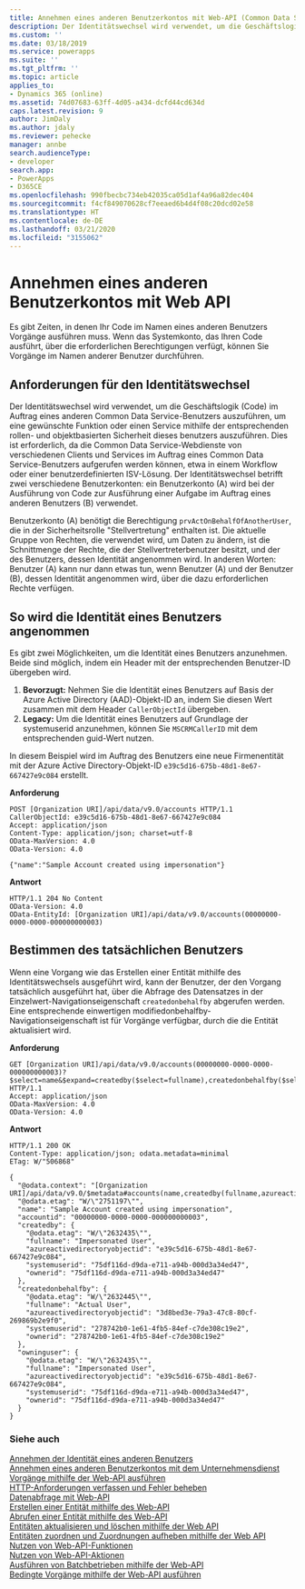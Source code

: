 ```yaml
---
title: Annehmen eines anderen Benutzerkontos mit Web-API (Common Data Service) | Microsoft-Dokumentation
description: Der Identitätswechsel wird verwendet, um die Geschäftslogik (Code) im Auftrag eines anderen Common Data Service-Benutzers auszuführen, um eine gewünschte Funktion oder einen Service mithilfe der entsprechenden rollen- und objektbasierten Sicherheit dieses benutzers auszuführen. Lesen Sie, wie Sie eine andere Benutzeridentität in Common Data Service mit Hilfe der Web-API annehmen können
ms.custom: ''
ms.date: 03/18/2019
ms.service: powerapps
ms.suite: ''
ms.tgt_pltfrm: ''
ms.topic: article
applies_to:
- Dynamics 365 (online)
ms.assetid: 74d07683-63ff-4d05-a434-dcfd44cd634d
caps.latest.revision: 9
author: JimDaly
ms.author: jdaly
ms.reviewer: pehecke
manager: annbe
search.audienceType:
- developer
search.app:
- PowerApps
- D365CE
ms.openlocfilehash: 990fbecbc734eb42035ca05d1af4a96a82dec404
ms.sourcegitcommit: f4cf849070628cf7eeaed6b4d4f08c20dcd02e58
ms.translationtype: HT
ms.contentlocale: de-DE
ms.lasthandoff: 03/21/2020
ms.locfileid: "3155062"
---
```

<!-- TOD0: The higher level topic [Impersonate another user](../impersonate-another-user.md) should include all generic concepts.
This topic should only cover the Web API specific details -->


# <a name="impersonate-another-user-using-the-web-api"></a>Annehmen eines anderen Benutzerkontos mit Web API

Es gibt Zeiten, in denen Ihr Code im Namen eines anderen Benutzers Vorgänge ausführen muss. Wenn das Systemkonto, das Ihren Code ausführt, über die erforderlichen Berechtigungen verfügt, können Sie Vorgänge im Namen anderer Benutzer durchführen.  
  
<a name="bkmk_Requirementsforimpersonation"></a>

## <a name="requirements-for-impersonation"></a>Anforderungen für den Identitätswechsel

Der Identitätswechsel wird verwendet, um die Geschäftslogik (Code) im Auftrag eines anderen Common Data Service-Benutzers auszuführen, um eine gewünschte Funktion oder einen Service mithilfe der entsprechenden rollen- und objektbasierten Sicherheit dieses benutzers auszuführen. Dies ist erforderlich, da die Common Data Service-Webdienste von verschiedenen Clients und Services im Auftrag eines Common Data Service-Benutzers aufgerufen werden können, etwa in einem Workflow oder einer benutzerdefinierten ISV-Lösung. Der Identitätswechsel betrifft zwei verschiedene Benutzerkonten: ein Benutzerkonto (A) wird bei der Ausführung von Code zur Ausführung einer Aufgabe im Auftrag eines anderen Benutzers (B) verwendet.  
  
Benutzerkonto (A) benötigt die Berechtigung `prvActOnBehalfOfAnotherUser`, die in der Sicherheitsrolle "Stellvertretung" enthalten ist. Die aktuelle Gruppe von Rechten, die verwendet wird, um Daten zu ändern, ist die Schnittmenge der Rechte, die der Stellvertreterbenutzer besitzt, und der des Benutzers, dessen Identität angenommen wird. In anderen Worten: Benutzer (A) kann nur dann etwas tun, wenn Benutzer (A) und der Benutzer (B), dessen Identität angenommen wird, über die dazu erforderlichen Rechte verfügen.  
  
<a name="bkmk_Howtoimpersonateauser"></a>

## <a name="how-to-impersonate-a-user"></a>So wird die Identität eines Benutzers angenommen

Es gibt zwei Möglichkeiten, um die Identität eines Benutzers anzunehmen. Beide sind möglich, indem ein Header mit der entsprechenden Benutzer-ID übergeben wird.

 1. **Bevorzugt:** Nehmen Sie die Identität eines Benutzers auf Basis der Azure Active Directory (AAD)-Objekt-ID an, indem Sie diesen Wert zusammen mit dem Header `CallerObjectId` übergeben.
2. **Legacy:** Um die Identität eines Benutzers auf Grundlage der systemuserid anzunehmen, können Sie `MSCRMCallerID` mit dem entsprechenden guid-Wert nutzen.

 In diesem Beispiel wird im Auftrag des Benutzers eine neue Firmenentität mit der Azure Active Directory-Objekt-ID `e39c5d16-675b-48d1-8e67-667427e9c084` erstellt.   
  
 **Anforderung**  
```http 
POST [Organization URI]/api/data/v9.0/accounts HTTP/1.1  
CallerObjectId: e39c5d16-675b-48d1-8e67-667427e9c084  
Accept: application/json  
Content-Type: application/json; charset=utf-8  
OData-MaxVersion: 4.0  
OData-Version: 4.0  
  
{"name":"Sample Account created using impersonation"}  
```  
  
 **Antwort**  
```http 
HTTP/1.1 204 No Content  
OData-Version: 4.0  
OData-EntityId: [Organization URI]/api/data/v9.0/accounts(00000000-0000-0000-000000000003)  
```  
  
<a name="bkmk_Determinetheactualuser"></a>

## <a name="determine-the-actual-user"></a>Bestimmen des tatsächlichen Benutzers

Wenn eine Vorgang wie das Erstellen einer Entität mithilfe des Identitätswechsels ausgeführt wird, kann der Benutzer, der den Vorgang tatsächlich ausgeführt hat, über die Abfrage des Datensatzes in der Einzelwert-Navigationseigenschaft `createdonbehalfby` abgerufen werden. Eine entsprechende einwertigen modifiedonbehalfby-Navigationseigenschaft ist für Vorgänge verfügbar, durch die die Entität aktualisiert wird.  
  
 **Anforderung**

```http 
GET [Organization URI]/api/data/v9.0/accounts(00000000-0000-0000-000000000003)?$select=name&$expand=createdby($select=fullname),createdonbehalfby($select=fullname),owninguser($select=fullname) HTTP/1.1   
Accept: application/json  
OData-MaxVersion: 4.0  
OData-Version: 4.0  
```  
  
 **Antwort**  
```http 
HTTP/1.1 200 OK  
Content-Type: application/json; odata.metadata=minimal  
ETag: W/"506868"  
  
{
  "@odata.context": "[Organization URI]/api/data/v9.0/$metadata#accounts(name,createdby(fullname,azureactivedirectoryobjectid),createdonbehalfby(fullname,azureactivedirectoryobjectid),owninguser(fullname,azureactivedirectoryobjectid))/$entity",
  "@odata.etag": "W/\"2751197\"",
  "name": "Sample Account created using impersonation",
  "accountid": "00000000-0000-0000-000000000003",
  "createdby": {
    "@odata.etag": "W/\"2632435\"",
    "fullname": "Impersonated User",
    "azureactivedirectoryobjectid": "e39c5d16-675b-48d1-8e67-667427e9c084",
    "systemuserid": "75df116d-d9da-e711-a94b-000d3a34ed47",
    "ownerid": "75df116d-d9da-e711-a94b-000d3a34ed47"
  },
  "createdonbehalfby": {
    "@odata.etag": "W/\"2632445\"",
    "fullname": "Actual User",
    "azureactivedirectoryobjectid": "3d8bed3e-79a3-47c8-80cf-269869b2e9f0",
    "systemuserid": "278742b0-1e61-4fb5-84ef-c7de308c19e2",
    "ownerid": "278742b0-1e61-4fb5-84ef-c7de308c19e2"
  },
  "owninguser": {
    "@odata.etag": "W/\"2632435\"",
    "fullname": "Impersonated User",
    "azureactivedirectoryobjectid": "e39c5d16-675b-48d1-8e67-667427e9c084",
    "systemuserid": "75df116d-d9da-e711-a94b-000d3a34ed47",
    "ownerid": "75df116d-d9da-e711-a94b-000d3a34ed47"
  }
}
```  
  
### <a name="see-also"></a>Siehe auch

[Annehmen der Identität eines anderen Benutzers](../impersonate-another-user.md)<br />
[Annehmen eines anderen Benutzerkontos mit dem Unternehmensdienst](../impersonate-another-user.md#impersonate-another-user-using-the-organization-service)<br />
[Vorgänge mithilfe der Web-API ausführen](perform-operations-web-api.md)<br />
[HTTP-Anforderungen verfassen und Fehler beheben](compose-http-requests-handle-errors.md)<br />
[Datenabfrage mit Web-API](query-data-web-api.md)<br />
[Erstellen einer Entität mithilfe des Web-API](create-entity-web-api.md)<br />
[Abrufen einer Entität mithilfe des Web-API](retrieve-entity-using-web-api.md)<br />
[Entitäten aktualisieren und löschen mithilfe der Web API](update-delete-entities-using-web-api.md)<br />
[Entitäten zuordnen und Zuordnungen aufheben mithilfe der Web API](associate-disassociate-entities-using-web-api.md)<br />
[Nutzen von Web-API-Funktionen](use-web-api-functions.md)<br />
[Nutzen von Web-API-Aktionen](use-web-api-actions.md)<br />
[Ausführen von Batchbetrieben mithilfe der Web-API](execute-batch-operations-using-web-api.md)<br />
[Bedingte Vorgänge mithilfe der Web-API ausführen](perform-conditional-operations-using-web-api.md)
